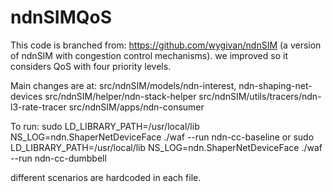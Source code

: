 # ndnSIMQoS

This code is branched from: https://github.com/wygivan/ndnSIM (a version of ndnSIM with congestion control mechanisms).
we improved so it considers QoS with four priority levels.

Main changes are at:
  src/ndnSIM/models/ndn-interest, ndn-shaping-net-devices
  src/ndnSIM/helper/ndn-stack-helper
  src/ndnSIM/utils/tracers/ndn-l3-rate-tracer
  src/ndnSIM/apps/ndn-consumer
  
To run:
sudo LD_LIBRARY_PATH=/usr/local/lib NS_LOG=ndn.ShaperNetDeviceFace ./waf --run ndn-cc-baseline
or
sudo LD_LIBRARY_PATH=/usr/local/lib NS_LOG=ndn.ShaperNetDeviceFace ./waf --run ndn-cc-dumbbell

different scenarios are hardcoded in each file.
